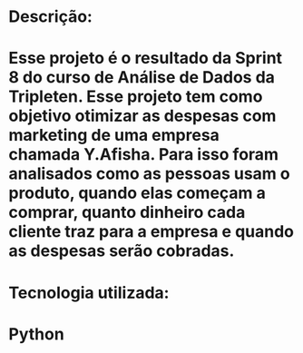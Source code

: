 # Descrição: 
# Esse projeto é o resultado da Sprint 8 do curso de Análise de Dados da Tripleten. Esse projeto tem como objetivo otimizar as despesas com marketing de uma empresa chamada Y.Afisha. Para isso foram analisados como as pessoas usam o produto, quando elas começam a comprar, quanto dinheiro cada cliente traz para a empresa e quando as despesas serão cobradas.
# Tecnologia utilizada:
# Python
